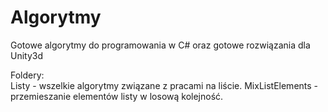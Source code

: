 # Algorytmy
Gotowe algorytmy do programowania w C# oraz gotowe rozwiązania dla Unity3d

Foldery:
<br>
Listy - wszelkie algorytmy związane z pracami na liście. 
        MixListElements - przemieszanie elementów listy w losową kolejność.
<br/>
